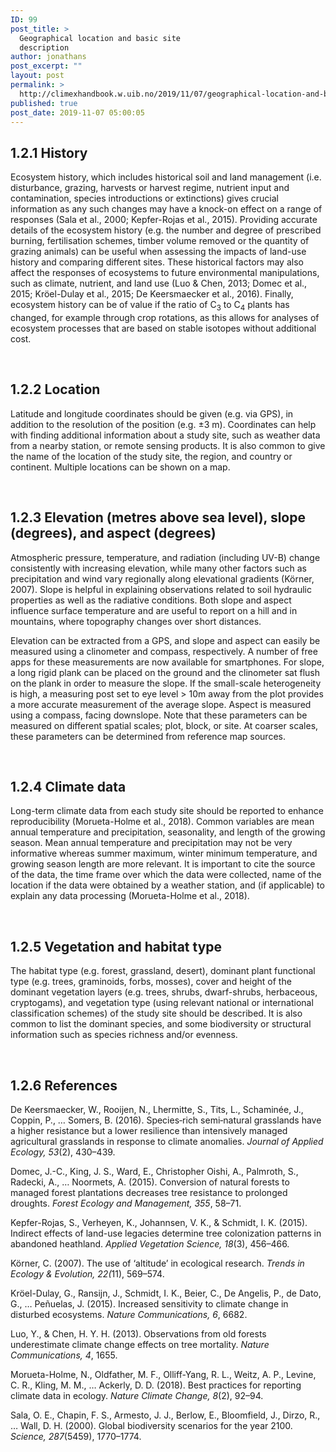 ```yaml
---
ID: 99
post_title: >
  Geographical location and basic site
  description
author: jonathans
post_excerpt: ""
layout: post
permalink: >
  http://climexhandbook.w.uib.no/2019/11/07/geographical-location-and-basic-site-description/
published: true
post_date: 2019-11-07 05:00:05
---
```

<h2><a name="_Toc23712691"></a><strong>1.2.1 History</strong></h2>
Ecosystem history, which includes historical soil and land management (i.e. disturbance, grazing, harvests or harvest regime, nutrient input and contamination, species introductions or extinctions) gives crucial information as any such changes may have a knock-on effect on a range of responses (Sala et al., 2000; Kepfer-Rojas et al., 2015). Providing accurate details of the ecosystem history (e.g. the number and degree of prescribed burning, fertilisation schemes, timber volume removed or the quantity of grazing animals) can be useful when assessing the impacts of land-use history and comparing different sites. These historical factors may also affect the responses of ecosystems to future environmental manipulations, such as climate, nutrient, and land use (Luo &amp; Chen, 2013; Domec et al., 2015; Kröel-Dulay et al., 2015; De Keersmaecker et al., 2016). Finally, ecosystem history can be of value if the ratio of C<sub>3</sub> to C<sub>4</sub> plants has changed, for example through crop rotations, as this allows for analyses of ecosystem processes that are based on stable isotopes without additional cost.

<strong> </strong>
<h2><a name="_Toc23712692"></a><strong>1.2.2 Location</strong></h2>
Latitude and longitude coordinates should be given (e.g. via GPS), in addition to the resolution of the position (e.g. ±3 m). Coordinates can help with finding additional information about a study site, such as weather data from a nearby station, or remote sensing products. It is also common to give the name of the location of the study site, the region, and country or continent. Multiple locations can be shown on a map.

&nbsp;
<h2><a name="_Toc23712693"></a><strong>1.2.3 Elevation (metres above sea level), slope (degrees), and aspect (degrees)</strong></h2>
Atmospheric pressure, temperature, and radiation (including UV-B) change consistently with increasing elevation, while many other factors such as precipitation and wind vary regionally along elevational gradients (Körner, 2007). Slope is helpful in explaining observations related to soil hydraulic properties as well as the radiative conditions. Both slope and aspect influence surface temperature and are useful to report on a hill and in mountains, where topography changes over short distances.

Elevation can be extracted from a GPS, and slope and aspect can easily be measured using a clinometer and compass, respectively. A number of free apps for these measurements are now available for smartphones. For slope, a long rigid plank can be placed on the ground and the clinometer sat flush on the plank in order to measure the slope. If the small-scale heterogeneity is high, a measuring post set to eye level &gt; 10m away from the plot provides a more accurate measurement of the average slope. Aspect is measured using a compass, facing downslope. Note that these parameters can be measured on different spatial scales; plot, block, or site. At coarser scales, these parameters can be determined from reference map sources.

&nbsp;
<h2><a name="_Toc23712694"></a><strong>1.2.4 Climate data</strong></h2>
Long-term climate data from each study site should be reported to enhance reproducibility (Morueta-Holme et al., 2018). Common variables are mean annual temperature and precipitation, seasonality, and length of the growing season. Mean annual temperature and precipitation may not be very informative whereas summer maximum, winter minimum temperature, and growing season length are more relevant. It is important to cite the source of the data, the time frame over which the data were collected, name of the location if the data were obtained by a weather station, and (if applicable) to explain any data processing (Morueta-Holme et al., 2018).

&nbsp;
<h2><a name="_Toc23712695"></a><strong>1.2.5 Vegetation and habitat type</strong></h2>
The habitat type (e.g. forest, grassland, desert), dominant plant functional type (e.g. trees, graminoids, forbs, mosses), cover and height of the dominant vegetation layers (e.g. trees, shrubs, dwarf-shrubs, herbaceous, cryptogams), and vegetation type (using relevant national or international classification schemes) of the study site should be described. It is also common to list the dominant species, and some biodiversity or structural information such as species richness and/or evenness.

&nbsp;
<h2><a name="_Toc23712696"></a><strong>1.2.6 References</strong></h2>
De Keersmaecker, W., Rooijen, N., Lhermitte, S., Tits, L., Schaminée, J., Coppin, P., … Somers, B. (2016). Species‐rich semi‐natural grasslands have a higher resistance but a lower resilience than intensively managed agricultural grasslands in response to climate anomalies. <em>Journal of Applied Ecology, 53</em>(2), 430–439.

Domec, J.-C., King, J. S., Ward, E., Christopher Oishi, A., Palmroth, S., Radecki, A., … Noormets, A. (2015). Conversion of natural forests to managed forest plantations decreases tree resistance to prolonged droughts. <em>Forest Ecology and Management, 355</em>, 58–71.

Kepfer-Rojas, S., Verheyen, K., Johannsen, V. K., &amp; Schmidt, I. K. (2015). Indirect effects of land-use legacies determine tree colonization patterns in abandoned heathland. <em>Applied Vegetation Science, 18</em>(3), 456–466.

Körner, C. (2007). The use of ‘altitude’ in ecological research. <em>Trends in Ecology &amp; Evolution, 22(</em>11), 569–574.

Kröel-Dulay, G., Ransijn, J., Schmidt, I. K., Beier, C., De Angelis, P., de Dato, G., … Peñuelas, J. (2015). Increased sensitivity to climate change in disturbed ecosystems. <em>Nature Communications, 6</em>, 6682.

Luo, Y., &amp; Chen, H. Y. H. (2013). Observations from old forests underestimate climate change effects on tree mortality. <em>Nature Communications, 4</em>, 1655.

Morueta-Holme, N., Oldfather, M. F., Olliff-Yang, R. L., Weitz, A. P., Levine, C. R., Kling, M. M., … Ackerly, D. D. (2018). Best practices for reporting climate data in ecology. <em>Nature Climate Change, 8</em>(2), 92–94.

Sala, O. E., Chapin, F. S., Armesto, J. J., Berlow, E., Bloomfield, J., Dirzo, R., … Wall, D. H. (2000). Global biodiversity scenarios for the year 2100. <em>Science, 287</em>(5459), 1770–1774.